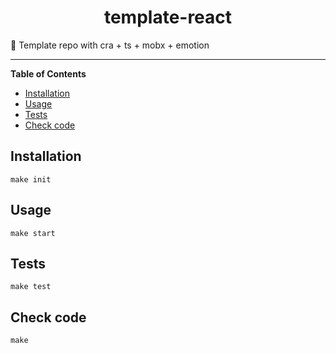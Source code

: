 <div align="center">
    <h1>template-react</h1>
</div>

<p>📓 Template repo with cra + ts + mobx + emotion</p>

---

<!-- START doctoc generated TOC please keep comment here to allow auto update -->
<!-- DON'T EDIT THIS SECTION, INSTEAD RE-RUN doctoc TO UPDATE -->
**Table of Contents**

- [Installation](#installation)
- [Usage](#usage)
- [Tests](#tests)
- [Check code](#check-code)

<!-- END doctoc generated TOC please keep comment here to allow auto update -->

## Installation

```shell script
make init
```

## Usage

```shell script
make start
```

## Tests

```shell script
make test
```

## Check code

```shell script
make
```
